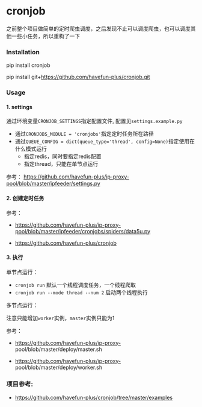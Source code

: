 # cronjob 

之前整个项目做简单的定时爬虫调度，之后发现不止可以调度爬虫，也可以调度其他一些小任务，所以重构了一下

### Installation

pip install cronjob

pip install git+https://github.com/havefun-plus/cronjob.git

### Usage

#### 1. settings

通过环境变量`CRONJOB_SETTINGS`指定配置文件, 配置见`settings.example.py`

* 通过`CRONJOBS_MODULE = 'cronjobs'`指定定时任务所在路径
* 通过`QUEUE_CONFIG = dict(queue_type='thread', config=None)`指定使用在什么模式运行
    * 指定redis，同时要指定redis配置
    * 指定thread，只能在单节点运行
    
参考： https://github.com/havefun-plus/ip-proxy-pool/blob/master/ipfeeder/settings.py
    
#### 2. 创建定时任务

参考：

* https://github.com/havefun-plus/ip-proxy-pool/blob/master/ipfeeder/cronjobs/spiders/data5u.py

* https://github.com/havefun-plus/cronjob

#### 3. 执行

单节点运行：

* `cronjob run`  默认一个线程调度任务，一个线程爬取
* `cronjob run --mode thread --num 2`  启动两个线程执行   

多节点运行：

注意只能增加`worker`实例，`master`实例只能为1

参考：

* https://github.com/havefun-plus/ip-proxy- pool/blob/master/deploy/master.sh

* https://github.com/havefun-plus/ip-proxy-
pool/blob/master/deploy/worker.sh


### 项目参考:

* https://github.com/havefun-plus/cronjob/tree/master/examples


